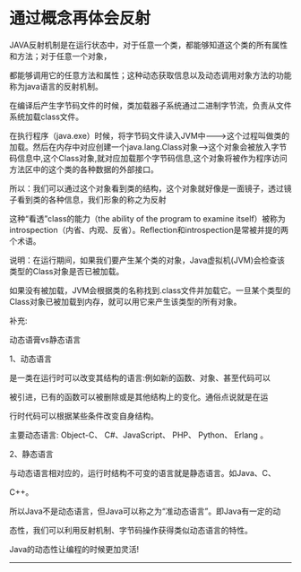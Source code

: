 ﻿
# 通过概念再体会反射

JAVA反射机制是在运行状态中，对于任意一个类，都能够知道这个类的所有属性和方法；对于任意一个对象， 

都能够调用它的任意方法和属性；这种动态获取信息以及动态调用对象方法的功能称为java语言的反射机制。 




在编译后产生字节码文件的时候，类加载器子系统通过二进制字节流，负责从文件系统加载class文件。 

在执行程序（java.exe）时候，将字节码文件读入JVM中--->这个过程叫做类的加载。然后在内存中对应创建一个java.lang.Class对象-->这个对象会被放入字节码信息中,这个Class对象,就对应加载那个字节码信息,这个对象将被作为程序访问方法区中的这个类的各种数据的外部接口。 

所以：我们可以通过这个对象看到类的结构，这个对象就好像是一面镜子，透过镜子看到类的各种信息，我们形象的称之为反射 

这种“看透”class的能力（the ability of the program to examine
itself）被称为introspection（内省、内观、反省）。Reflection和introspection是常被并提的两个术语。 




说明：在运行期间，如果我们要产生某个类的对象，Java虚拟机(JVM)会检查该类型的Class对象是否已被加载。 

如果没有被加载，JVM会根据类的名称找到.class文件并加载它。一旦某个类型的Class对象已被加载到内存，就可以用它来产生该类型的所有对象。 




补充: 

动态语膏vs静态语言 

1、动态语言 

是一类在运行时可以改变其结构的语言:例如新的函数、对象、甚至代码可以 

被引进，已有的函数可以被删除或是其他结构上的变化。通俗点说就是在运 

行时代码可以根据某些条件改变自身结构。 

主要动态语言: Object-C、 C#、JavaScript、 PHP、 Python、 Erlang 。 

2、静态语言 

与动态语言相对应的，运行时结构不可变的语言就是静态语言。如Java、C、 

C++。 




所以Java不是动态语言，但Java可以称之为“准动态语言”。即Java有一定的动 

态性，我们可以利用反射机制、字节码操作获得类似动态语言的特性。 

Java的动态性让编程的时候更加灵活!  



------------------------------------------------------------

